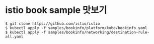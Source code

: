# istio book sample 맛보기
```
$ git clone https://github.com/istio/istio
$ kubectl apply -f samples/bookinfo/platform/kube/bookinfo.yaml
$ kubectl apply -f samples/bookinfo/networking/destination-rule-all.yaml
```
